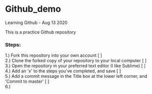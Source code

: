 # Github_demo
Learning Github - Aug 13 2020

This is a practice Github repository

### Steps:  
1.) Fork this repository into your own account [ ]  
2.) Clone the forked copy of your repository to your local computer [ ]  
3.) Open the repository in your preferred text editor (I like Sublime) [ ]  
4.) Add an 'x' to the steps you've completed, and save [ ]  
5.) Add a commit message in the Title box at the lower left corner, and 'Commit to master' [ ]  
6.) 